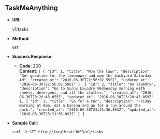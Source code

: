**TaskMeAnything**
----


* **URL**

  v1/tasks

* **Method:**

  `GET`

* **Success Response:**

  * **Code:** 200 <br />
    **Content:** `[
  {
    "id": 1,
    "title": "Mow the lawn",
    "description": "Get gasoline for the lawnmower and mow the backyard Saturday AM",
    "created_at": "2016-06-30T22:56:02.590Z",
    "updated_at": "2016-06-30T22:56:02.590Z"
  },
  {
    "id": 2,
    "title": "Do laundry",
    "description": "Go to Sunny Laundry Wednesday morning with sheets, detergent, and all the clothes.",
    "created_at": "2016-06-30T23:20:43.059Z",
    "updated_at": "2016-06-30T23:20:43.059Z"
  },
  {
    "id": 3,
    "title": "Go for a run",
    "description": "Friday morning at 6am, eat a banana and go for a run around the park.",
    "created_at": "2016-06-30T23:21:36.893Z",
    "updated_at": "2016-06-30T23:21:36.893Z"
  }
]`


* **Sample Call:**

  `curl -X GET http://localhost:3000/v1/tasks`

